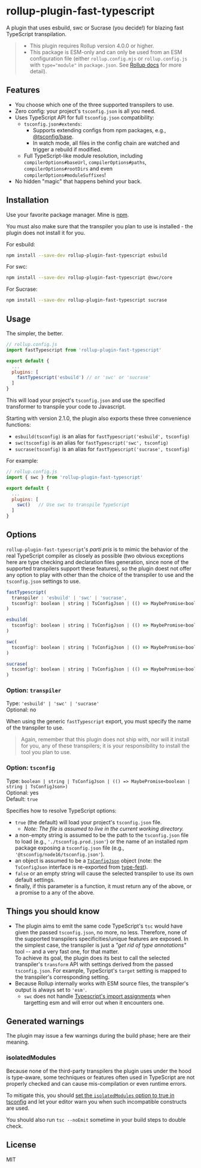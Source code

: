 # rollup-plugin-fast-typescript
A plugin that uses esbuild, swc or Sucrase (you decide!) for blazing fast TypeScript transpilation.

>- This plugin requires Rollup version 4.0.0 or higher.
>- This package is ESM-only and can only be used from an ESM configuration file (either `rollup.config.mjs` or `rollup.config.js` with `type="module"` in `package.json`. See [Rollup docs](https://rollupjs.org/guide/en/#configuration-files) for more detail).

## Features
- You choose which one of the three supported transpilers to use.
- Zero config: your project's `tsconfig.json` is all you need.
- Uses TypeScript API for full `tsconfig.json` compatibility:
  - `tsconfig.json#extends`:
    - Supports extending configs from npm packages, e.g., [@tsconfig/base](https://github.com/tsconfig/bases).
    - In watch mode, all files in the config chain are watched and trigger a rebuild if modified.
  - Full TypeScript-like module resolution, including `compilerOptions#baseUrl`, `compilerOptions#paths`, `compilerOptions#rootDirs` and even `compilerOptions#moduleSuffixes`!
- No hidden "magic" that happens behind your back.

## Installation
Use your favorite package manager. Mine is [npm](https://www.npmjs.com).

You must also make sure that the transpiler you plan to use is installed - the plugin does not install it for you.

For esbuild:
```sh
npm install --save-dev rollup-plugin-fast-typescript esbuild
```

For swc:
```sh
npm install --save-dev rollup-plugin-fast-typescript @swc/core
```

For Sucrase:
```sh
npm install --save-dev rollup-plugin-fast-typescript sucrase
```

## Usage
The simpler, the better.

```js
// rollup.config.js
import fastTypescript from 'rollup-plugin-fast-typescript'

export default {
  ...
  plugins: [
    fastTypescript('esbuild') // or 'swc' or 'sucrase'
  ]
}
```

This will load your project's `tsconfig.json` and use the specified transformer to transpile your code to Javascript.

Starting with version 2.1.0, the plugin also exports these three convenience functions:

* `esbuild(tsconfig)` is an alias for `fastTypescript('esbuild', tsconfig)`
* `swc(tsconfig)` is an alias for `fastTypescript('swc', tsconfig)`
* `sucrase(tsconfig)` is an alias for `fastTypescript('sucrase', tsconfig)`

For example:
```js
// rollup.config.js
import { swc } from 'rollup-plugin-fast-typescript'

export default {
  ...
  plugins: [
    swc()   // Use swc to transpile TypeScript
  ]
}
```

## Options
`rollup-plugin-fast-typescript`'s *parti pris* is to mimic the behavior of the real TypeScript compiler as closely as possible (two obvious exceptions here are type checking and declaration files generation, since none of the supported transpilers support these features), so the plugin doest not offer any option to play with other than the choice of the transpiler to use and the `tsconfig.json` settings to use.

```js
fastTypescript(
  transpiler : 'esbuild' | 'swc' | 'sucrase',
  tsconfig?: boolean | string | TsConfigJson | (() => MaybePromise<boolean | string | TsConfigJson>)
)
```

```js
esbuild(
  tsconfig?: boolean | string | TsConfigJson | (() => MaybePromise<boolean | string | TsConfigJson>)
)
```

```js
swc(
  tsconfig?: boolean | string | TsConfigJson | (() => MaybePromise<boolean | string | TsConfigJson>)
)
```

```js
sucrase(
  tsconfig?: boolean | string | TsConfigJson | (() => MaybePromise<boolean | string | TsConfigJson>)
)
```

### Option: `transpiler`
Type: `'esbuild' | 'swc' | 'sucrase'`<br>
Optional: no

When using the generic `fastTypescript` export, you must specify the name of the transpiler to use.

> Again, remember that this plugin does not ship with, nor will it install for you, any of these transpilers; it is your responsibility to install the tool you plan to use.

### Option: `tsconfig`
Type: `boolean | string | TsConfigJson | (() => MaybePromise<boolean | string | TsConfigJson>)`<br>
Optional: yes<br>
Default: `true`

Specifies how to resolve TypeScript options:
- `true` (the default) will load your project's `tsconfig.json` file.
  - _Note: The file is assumed to live in the current working directory._
- a non-empty string is assumed to be the path to the `tsconfig.json` file to load (e.g., `'./tsconfig.prod.json'`) or the name of an installed npm package exposing a `tsconfig.json` file (e.g., `'@tsconfig/node16/tsconfig.json'`).
- an object is assumed to be a [`TsConfigJson`](https://www.typescriptlang.org/tsconfig/) object (note: the `TsConfigJson` interface is re-exported from [type-fest](https://github.com/sindresorhus/type-fest?tab=readme-ov-file#miscellaneous)).
- `false` or an empty string will cause the selected transpiler to use its own default settings.
- finally, if this parameter is a function, it must return any of the above, or a promise to a any of the above.


## Things you should know
- The plugin aims to emit the same code TypeScript's `tsc` would have given the passed `tsconfig.json`, no more, no less. Therefore, none of the supported transpilers specificities/unique features are exposed. In the simplest case, the transpiler is just a *"get rid of type annotations"* tool -- and a very fast one, for that matter.<br>
To achieve its goal, the plugin does its best to call the selected transpiler's `transform` API with settings derived from the passed `tsconfig.json`. For example, TypeScript's `target` setting is mapped to the transpiler's corresponding setting.<br>
- Because Rollup internally works with ESM source files, the transpiler's output is always set to `'esm'`.
  - `swc` does not handle [Typescript's import assignments](https://www.typescriptlang.org/docs/handbook/modules/reference.html#export--and-import--require) when targetting esm and will error out when it encounters one.


## Generated warnings
The plugin may issue a few warnings during the build phase; here are their meaning.

### isolatedModules
Because none of the third-party transpilers the plugin uses under the hood is type-aware, some techniques or features often used in TypeScript are not properly checked and can cause mis-compilation or even runtime errors.

To mitigate this, you should [set the `isolatedModules` option to true in tsconfig](https://www.typescriptlang.org/tsconfig#isolatedModules) and let your editor warn you when such incompatible constructs are used.

You should also run `tsc --noEmit` sometime in your build steps to double check.

## License
MIT
